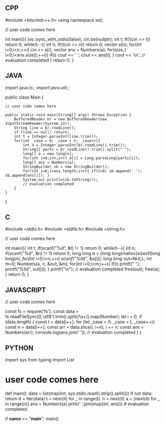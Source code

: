 ## CPP

#include <bits/stdc++.h>
using namespace std;

// user code comes here

int main(){
    ios::sync_with_stdio(false);
    cin.tie(nullptr);
    int t; if(!(cin >> t)) return 0;
    while(t--){
        int n; if(!(cin >> n)) return 0;
        vector<long long> a(n);
        for(int i=0;i<n;++i) cin >> a[i];
        vector<long long> ans = Numbers(a);
        for(size_t i=0;i<ans.size();++i){ if(i) cout << ' '; cout << ans[i]; }
        cout << '\n';
        // evaluation completed
    }
    return 0;
}


## JAVA
import java.io.*;
import java.util.*;

public class Main {

    // user code comes here

    public static void main(String[] args) throws Exception {
        BufferedReader br = new BufferedReader(new InputStreamReader(System.in));
        String line = br.readLine();
        if (line == null) return;
        int t = Integer.parseInt(line.trim());
        for(int _case = 0; _case < t; _case++){
            int n = Integer.parseInt(br.readLine().trim());
            String[] parts = br.readLine().trim().split(" ");
            long[] a = new long[n];
            for(int i=0;i<n;i++) a[i] = Long.parseLong(parts[i]);
            long[] ans = Numbers(a);
            StringBuilder sb = new StringBuilder();
            for(int i=0;i<ans.length;i++){ if(i>0) sb.append(' '); sb.append(ans[i]); }
            System.out.println(sb.toString());
            // evaluation completed
        }
    }
}

## C
#include <stdio.h>
#include <stdlib.h>
#include <string.h>

// user code comes here

int main(){
    int t; if(scanf("%d", &t) != 1) return 0;
    while(t--){
        int n; if(scanf("%d", &n) != 1) return 0;
        long long *a = (long long*)malloc(sizeof(long long)*n);
        for(int i=0;i<n;++i) scanf("%lld", &a[i]);
        long long* out=NULL; int m=0;
        Numbers(a, n, &out, &m);
        for(int i=0;i<m;i++){ if(i) printf(" "); printf("%lld", out[i]); }
        printf("\n");
        // evaluation completed
        free(out); free(a);
    }
    return 0;
}

## JAVASCRIPT
// user code comes here

const fs = require('fs');
const data = fs.readFileSync(0,'utf8').trim().split(/\s+/).map(Number);
let i = 0;
if (data.length) {
    const t = data[i++];
    for (let _case = 0; _case < t; _case++){
        const n = data[i++];
        const arr = data.slice(i, i+n); i += n;
        const ans = Numbers(arr);
        console.log(ans.join(' '));
        // evaluation completed
    }
}

## PYTHON

import sys
from typing import List

# user code comes here

def main():
    data = list(map(int, sys.stdin.read().strip().split()))
    if not data:
        return
    it = iter(data)
    t = next(it)
    for _ in range(t):
        n = next(it)
        a = [next(it) for _ in range(n)]
        ans = Numbers(a)
    print(' '.join(map(str, ans)))
    # evaluation completed

if __name__ == "__main__":
    main()